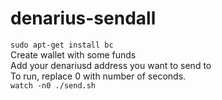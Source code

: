 # denarius-sendall

```sudo apt-get install bc```  
Create wallet with some funds  
Add your denariusd address you want to send to  
To run, replace 0 with number of seconds.  
```watch -n0 ./send.sh```
